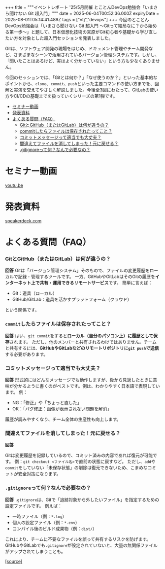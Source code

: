 +++
title = """イベントレポート '25/5月開催 とことんDevOps勉強会「いまさら聞けない Git 超入門」"""
date = 2025-06-04T00:52:36.000Z
expiryDate = 2025-08-01T05:14:41.489Z
tags = ["vtj","devops"]
+++
今回のとことんDevOps勉強会は「いまさら聞けない Git 超入門 〜Gitって結局なに？から始める第一歩〜」と題して、日本仮想化技術の宮原がGit初心者や基礎から学び直したい方を対象とした超入門セッションを発表しました。

Gitは、ソフトウェア開発の現場をはじめ、ドキュメント管理やチーム開発など、さまざまなシーンで活用されているバージョン管理システムです。しかし、「聞いたことはあるけど、実はよく分かっていない」という方も少なくありません。

今回のセッションでは、「Gitとは何か？」「なぜ使うのか？」といった基本的なポイントから、`clone`、`commit`、`push`といった主要コマンドの使い方までを、図解と実演を交えてやさしく解説しました。今後全3回にわたって、GitLabの使い方やCI/CDの基礎までを扱っていくシリーズの第1弾です。

*   [セミナー動画](#セミナー動画)
*   [発表資料](#発表資料)
*   [よくある質問（FAQ）](#よくある質問FAQ)
    *   [GitとGitHub（またはGitLab）は何が違うの？](#GitとGitHubまたはGitLabは何が違うの)
    *   [commitしたらファイルは保存されたってこと？](#commitしたらファイルは保存されたってこと)
    *   [コミットメッセージって適当でも大丈夫？](#コミットメッセージって適当でも大丈夫)
    *   [間違えてファイルを消してしまった！元に戻せる？](#間違えてファイルを消してしまった元に戻せる)
    *   [.gitignoreって何？なんで必要なの？](#gitignoreって何なんで必要なの)

セミナー動画
======

[youtu.be](https://youtu.be/A1NhmCWI2Go)

発表資料
====

[speakerdeck.com](https://speakerdeck.com/devops_vtj/imasarawen-kenai-git-chao-ru-men-gittutejie-ju-nani-karashi-merudi-bu)

よくある質問（FAQ）
===========

### GitとGitHub（またはGitLab）は何が違うの？

**回答** Gitは「バージョン管理システム」そのもので、ファイルの変更履歴をローカルで記録・管理するツールです。 一方、GitHubやGitLabはそのGitの履歴を**インターネット上で共有・運用できるリモートサービス**です。 簡単に言えば：

*   Git：道具（ローカル）
*   GitHub/GitLab：道具を活かすプラットフォーム（クラウド）

という関係です。

### `commit`したらファイルは保存されたってこと？

**回答** はい、`git commit`をすると**ローカル（自分のパソコン上）に履歴として保存**されます。 ただし、他のメンバーと共有されるわけではありません。チームと共有するには、**GitHubやGitLabなどのリモートリポジトリに`git push`で送信**する必要があります。

### コミットメッセージって適当でも大丈夫？

**回答** 形式的にはどんなメッセージでも動作しますが、後から見返したときに意味が分かるように書くのがベストです。例は、わかりやすく日本語で表現しています。 例：

*   NG：「修正」や「ちょっと直した」
*   OK：「バグ修正：画像が表示されない問題を解消」

履歴が読みやすくなり、チーム全体の生産性も向上します。

### 間違えてファイルを消してしまった！元に戻せる？

**回答**

Gitは変更履歴を記録しているので、コミット済みの内容であれば復元が可能です。 例：`git checkout <ファイル名>`で直前の状態に戻すなど。 ただし、`add`や`commit`をしていない「未保存状態」の削除は復元できないため、こまめなコミットが安全対策になります。

### `.gitignore`って何？なんで必要なの？

**回答** `.gitignore`は、Gitで「追跡対象から外したいファイル」を指定するための設定ファイルです。 例えば：

*   一時ファイル（例：`*.log`）
*   個人の設定ファイル（例：`*.env`）
*   コンパイル後のビルド成果物（例：`dist/`）

これにより、チームに不要なファイルを誤って共有するリスクを防げます。GitHubやGitLabでも`.gitignore`が設定されていないと、大量の無関係ファイルがアップされてしまうことも。

[[source]](https://devops-blog.virtualtech.jp/entry/20250604/1748998356)
